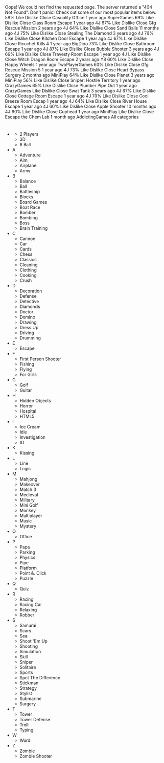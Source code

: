 Oops! We could not find the requested page. The server returned a "404 Not Found". Don't panic! Check out some of our most popular items below. 58% Like Dislike Close Casuality Office 1 year ago SuperGames 69% Like Dislike Close Class Room Escape 1 year ago 4J 67% Like Dislike Close Gfg Rescue Mission 2 years ago 4J 64% Like Dislike Close Sand Balls 11 months ago 4J 75% Like Dislike Close Stealing The Diamond 3 years ago 4J 76% Like Dislike Close Kitchen Door Escape 1 year ago 4J 67% Like Dislike Close Ricochet Kills 4 1 year ago BigDino 73% Like Dislike Close Bathroom Escape 1 year ago 4J 87% Like Dislike Close Bubble Shooter 3 years ago 4J 69% Like Dislike Close Travesty Room Escape 1 year ago 4J Like Dislike Close Witch Dragon Room Escape 2 years ago Y8 60% Like Dislike Close Happy Wheels 1 year ago TwoPlayerGames 60% Like Dislike Close Gfg Rescue Mission 5 1 year ago 4J 73% Like Dislike Close Heart Bypass Surgery 2 months ago MiniPlay 64% Like Dislike Close Planet 3 years ago MiniPlay 56% Like Dislike Close Sniper: Hostile Territory 1 year ago CrazyGames 65% Like Dislike Close Plumber Pipe Out 1 year ago CrazyGames Like Dislike Close Swat Tank 3 years ago 4J 67% Like Dislike Close Cottage Room Escape 1 year ago 4J 70% Like Dislike Close Cool Breeze Room Escap 1 year ago 4J 64% Like Dislike Close River House Escape 1 year ago 4J 60% Like Dislike Close Apple Shooter 10 months ago 4J 60% Like Dislike Close Cuphead 1 year ago MiniPlay Like Dislike Close Escape the Chem Lab 1 month ago AddictingGames All categories

*   #
    *   2 Players
    *   3D
    *   8 Ball
*   A
    *   Adventure
    *   Aim
    *   Airplane
    *   Army
*   B
    *   Balance
    *   Ball
    *   Battleship
    *   Blocks
    *   Board Games
    *   Boat Race
    *   Bomber
    *   Bombing
    *   Boss
    *   Brain Training
*   C
    *   Cannon
    *   Car
    *   Cards
    *   Chess
    *   Classics
    *   Cleaning
    *   Clothing
    *   Cooking
    *   Crush
*   D
    *   Decoration
    *   Defense
    *   Detective
    *   Diamonds
    *   Doctor
    *   Domino
    *   Drawing
    *   Dress Up
    *   Driving
    *   Drumming
*   E
    *   Escape
*   F
    *   First Person Shooter
    *   Fishing
    *   Flying
    *   For Girls
*   G
    *   Golf
    *   Guitar
*   H
    *   Hidden Objects
    *   Horror
    *   Hospital
    *   HTML5
*   I
    *   Ice Cream
    *   Idle
    *   Investigation
    *   IO
*   K
    *   Kissing
*   L
    *   Line
    *   Logic
*   M
    *   Mahjong
    *   Makeover
    *   Match 3
    *   Medieval
    *   Military
    *   Mini Golf
    *   Monkey
    *   Multiplayer
    *   Music
    *   Mystery
*   O
    *   Office
*   P
    *   Papa
    *   Parking
    *   Physics
    *   Pipe
    *   Platform
    *   Point &. Click
    *   Puzzle
*   Q
    *   Quiz
*   R
    *   Racing
    *   Racing Car
    *   Relaxing
    *   Robber
*   S
    *   Samurai
    *   Scary
    *   Sea
    *   Shoot 'Em Up
    *   Shooting
    *   Simulation
    *   Skill
    *   Sniper
    *   Solitaire
    *   Sports
    *   Spot The Difference
    *   Stickman
    *   Strategy
    *   Stylist
    *   Submarine
    *   Surgery
*   T
    *   Tower
    *   Tower Defense
    *   Troll
    *   Typing
*   W
    *   Word
*   Z
    *   Zombie
    *   Zombie Shooter